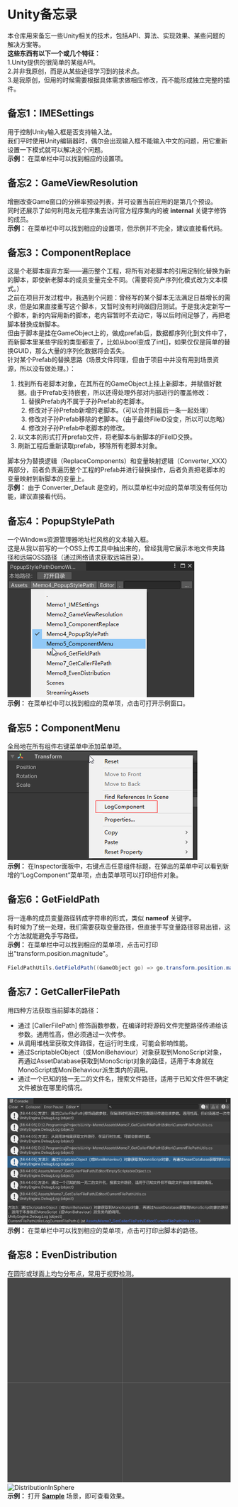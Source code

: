 # Unity备忘录
本仓库用来备忘一些Unity相关的技术，包括API、算法、实现效果、某些问题的解决方案等。  
**这些东西有以下一个或几个特征：**  
1.Unity提供的很简单的某组API。  
2.并非我原创，而是从某些途径学习到的技术点。  
3.是我原创，但用的时候需要根据具体需求做相应修改，而不能形成独立完整的插件。  

## 备忘1：IMESettings
用于控制Unity输入框是否支持输入法。  
我们平时使用Unity编辑器时，偶尔会出现输入框不能输入中文的问题，用它重新设置一下模式就可以解决这个问题。  
**示例：** 在菜单栏中可以找到相应的设置项。  

## 备忘2：GameViewResolution
增删改查Game窗口的分辨率预设列表，并可设置当前应用的是第几个预设。  
同时还展示了如何利用友元程序集去访问官方程序集内的被 **internal** 关键字修饰的成员。  
**示例：** 在菜单栏中可以找到相应的设置项，但示例并不完全，建议直接看代码。

## 备忘3：ComponentReplace
这是个老脚本废弃方案——遍历整个工程，将所有对老脚本的引用定制化替换为新的脚本，即使新老脚本的成员变量完全不同。（需要将资产序列化模式改为文本模式。）  
之前在项目开发过程中，我遇到个问题：曾经写的某个脚本无法满足日益增长的需求，但是如果直接重写这个脚本，又暂时没有时间做回归测试。于是我决定新写一个脚本，新的内容用新的脚本，老内容暂时不去动它，等以后时间足够了，再把老脚本替换成新脚本。  
但由于脚本是挂在GameObject上的，做成prefab后，数据都序列化到文件中了，而新脚本里某些字段的类型都变了，比如从bool变成了int[]，如果仅仅是简单的替换GUID，那么大量的序列化数据将会丢失。  
针对某个Prefab的替换思路（场景文件同理，但由于项目中并没有用到场景资源，所以没有做处理。）：  
1. 找到所有老脚本对象，在其所在的GameObject上挂上新脚本，并赋值好数据。由于Prefab支持嵌套，所以还得处理外部对内部进行的覆盖修改：  
   1. 替换Prefab内不属于子孙Prefab的老脚本。  
   2. 修改对子孙Prefab新增的老脚本。（可以合并到最后一条一起处理）  
   3. 修改对子孙Prefab移除的老脚本。（由于最终FileID没变，所以可以忽略）  
   4. 修改对子孙Prefab中老脚本的修改。  
2. 以文本的形式打开prefab文件，将老脚本与新脚本的FileID交换。  
3. 刷新工程后重新读取prefab，移除所有老脚本对象。  

脚本分为替换逻辑（ReplaceComponents）和变量映射逻辑（Converter_XXX）两部分，前者负责遍历整个工程的Prefab并进行替换操作，后者负责把老脚本的变量映射到新脚本的变量上。  
**示例：** 由于 Converter_Default 是空的，所以菜单栏中对应的菜单项没有任何功能，建议直接看代码。  

## 备忘4：PopupStylePath
一个Windows资源管理器地址栏风格的文本输入框。  
这是从我以前写的一个OSS上传工具中抽出来的，曾经我用它展示本地文件夹路径和远端OSS路径（通过网络请求获取远端目录）。  
![PopupStylePath](Assets/Memo4_PopupStylePath/Captures~/PopupStylePath.png)  
**示例：** 在菜单栏中可以找到相应的菜单项，点击可打开示例窗口。  

## 备忘5：ComponentMenu
全局地在所有组件右键菜单中添加菜单项。  
![ComponentMenu](Assets/Memo5_ComponentMenu/Captures~/ComponentMenu.png)  
**示例：** 在Inspector面板中，右键点击任意组件标题，在弹出的菜单中可以看到新增的“LogComponent”菜单项，点击菜单项可以打印组件对象。  

## 备忘6：GetFieldPath
将一连串的成员变量路径转成字符串的形式，类似 **nameof** 关键字。  
有时候为了统一处理，我们需要获取变量路径，但直接手写变量路径容易出错，这个方法就能避免手写路径。  
**示例：** 在菜单栏中可以找到相应的菜单项，点击可打印出"transform.position.magnitude"。
``` C#
FieldPathUtils.GetFieldPath((GameObject go) => go.transform.position.magnitude); // "transform.position.magnitude"
```

## 备忘7：GetCallerFilePath
用四种方法获取当前脚本的路径：  
* 通过 [CallerFilePath] 修饰函数参数，在编译时将源码文件完整路径传递给该参数。通用性高，但必须通过一次传参。  
* 从调用堆栈里获取文件路径，在运行时生成，可能会影响性能。  
* 通过ScriptableObject（或MoniBehaviour）对象获取到MonoScript对象，再通过AssetDatabase获取到MonoScript对象的路径，适用于本身就在MonoScript或MoniBehaviour派生类内的调用。  
* 通过一个已知的独一无二的文件名，搜索文件路径，适用于已知文件但不确定文件被放在哪里的情况。  

![GetCallerFilePath](Assets/Memo7_GetCallerFilePath/Captures~/GetCallerFilePath.png)  
**示例：** 在菜单栏中可以找到相应的菜单项，点击可打印出脚本的路径。  

## 备忘8：EvenDistribution
在圆形或球面上均匀分布点，常用于视野检测。  
![DistributionInCircle](Assets/Memo8_EvenDistribution/Captures~/DistributionInCircle.gif) 
![DistributionInSphere](Assets/Memo8_EvenDistribution/Captures~/DistributionInSphere.gif)  
**示例：** 打开 [**Sample**](Assets/Memo8_EvenDistribution/Scene/Sample.unity) 场景，即可查看效果。  
